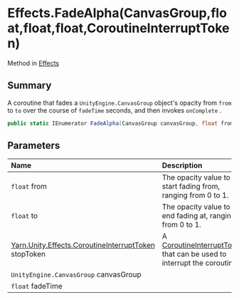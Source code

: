 # Effects.FadeAlpha(CanvasGroup,float,float,float,CoroutineInterruptToken)

Method in [Effects](/docs/api/csharp/yarn.unity.effects.md)

## Summary


A coroutine that fades a  <code>UnityEngine.CanvasGroup</code>  object's opacity
from  <code>from</code>  to  <code>to</code>  over the
course of  <code>fadeTime</code>  seconds, and then invokes  <code>onComplete</code> .


```csharp
public static IEnumerator FadeAlpha(CanvasGroup canvasGroup, float from, float to, float fadeTime, CoroutineInterruptToken stopToken = null)
```

## Parameters

|Name|Description|
|:---|:---|
|`float` from|The opacity value to start fading from, ranging from 0 to 1.|
|`float` to|The opacity value to end fading at, ranging from 0 to 1.|
|[Yarn.Unity.Effects.CoroutineInterruptToken](/docs/api/csharp/yarn.unity.effects.coroutineinterrupttoken.md) stopToken|A  <a href="yarn.unity.effects.coroutineinterrupttoken.md">CoroutineInterruptToken</a>  that can be used to interrupt the coroutine.|
|`UnityEngine.CanvasGroup` canvasGroup||
|`float` fadeTime||

